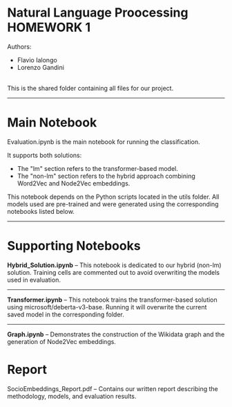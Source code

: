 # Natural Language Proocessing HOMEWORK 1

Authors: 
- Flavio Ialongo
- Lorenzo Gandini <br>
<br>
This is the shared folder containing all files for our project.

--- 
# Main Notebook
Evaluation.ipynb is the main notebook for running the classification. <br>

It supports both solutions:
- The "lm" section refers to the transformer-based model.
- The "non-lm" section refers to the hybrid approach combining Word2Vec and Node2Vec embeddings.

This notebook depends on the Python scripts located in the utils folder.
All models used are pre-trained and were generated using the corresponding notebooks listed below.

---
# Supporting Notebooks
**Hybrid_Solution.ipynb** – This notebook is dedicated to our hybrid (non-lm) solution.
Training cells are commented out to avoid overwriting the models used in evaluation.

---
**Transformer.ipynb** – This notebook trains the transformer-based solution using microsoft/deberta-v3-base.
Running it will overwrite the current saved model in the corresponding folder.

---
**Graph.ipynb** – Demonstrates the construction of the Wikidata graph and the generation of Node2Vec embeddings.

# Report
SocioEmbeddings_Report.pdf – Contains our written report describing the methodology, models, and evaluation results.
